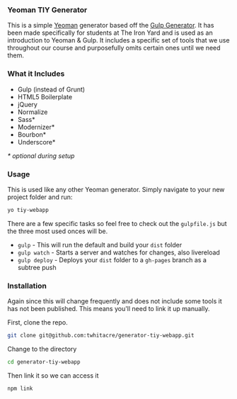 ### Yeoman TIY Generator

This is a simple [Yeoman](http://yeoman.io/) generator based off the [Gulp Generator](https://github.com/yeoman/generator-gulp-webapp). It has been made specifically for students at The Iron Yard and is used as an introduction to Yeoman & Gulp. It includes a specific set of tools that we use throughout our course and purposefully omits certain ones until we need them.

### What it Includes

* Gulp (instead of Grunt)
* HTML5 Boilerplate
* jQuery
* Normalize
* Sass*
* Modernizer*
* Bourbon*
* Underscore*

_* optional during setup_

### Usage

This is used like any other Yeoman generator. Simply navigate to your new project folder and run:

```sh
yo tiy-webapp
```

There are a few specific tasks so feel free to check out the `gulpfile.js` but the three most used onces will be.

* `gulp` - This will run the default and build your `dist` folder
* `gulp watch` - Starts a server and watches for changes, also livereload
* `gulp deploy` - Deploys your `dist` folder to a `gh-pages` branch as a subtree push


### Installation

Again since this will change frequently and does not include some tools it has not been published. This means you'll need to link it up manually.

First, clone the repo.

```sh
git clone git@github.com:twhitacre/generator-tiy-webapp.git
```

Change to the directory

```sh
cd generator-tiy-webapp
```

Then link it so we can access it

```sh
npm link
```
